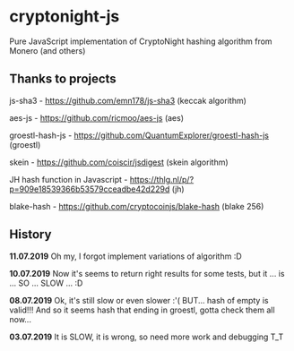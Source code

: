 # cryptonight-js
Pure JavaScript implementation of CryptoNight hashing algorithm from Monero (and others)

## Thanks to projects
js-sha3 - https://github.com/emn178/js-sha3 (keccak algorithm)

aes-js - https://github.com/ricmoo/aes-js (aes)

groestl-hash-js - https://github.com/QuantumExplorer/groestl-hash-js (groestl)

skein - https://github.com/coiscir/jsdigest (skein algorithm)

JH hash function in Javascript - https://thlg.nl/p/?p=909e18539366b53579cceadbe42d229d (jh)

blake-hash - https://github.com/cryptocoinjs/blake-hash (blake 256)

## History
**11.07.2019** Oh my, I forgot implement variations of algorithm :D

**10.07.2019** Now it's seems to return right results for some tests, but it ... is ... SO ... SLOW ... :D

**08.07.2019** Ok, it's still slow or even slower :'( BUT... hash of empty is valid!!!  And so it seems hash that ending in groestl, gotta check them all now...

**03.07.2019** It is SLOW, it is wrong, so need more work and debugging T_T 
